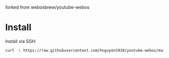 forked from webosbrew/youtube-webos

# Install

Install via SSH:

```sh
curl -L https://raw.githubusercontent.com/hnguyen1910/youtube-webos/main/tools/install.sh | sh -
```
